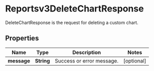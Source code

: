 

# Reportsv3DeleteChartResponse

DeleteChartResponse is the request for deleting a custom chart.

## Properties

| Name | Type | Description | Notes |
|------------ | ------------- | ------------- | -------------|
|**message** | **String** | Success or error message. |  [optional] |



